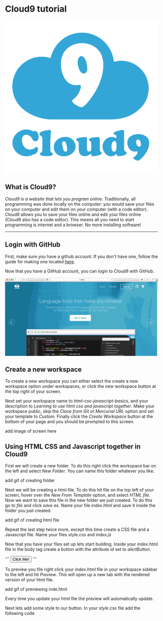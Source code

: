 # Cloud9 tutorial

![Cloud9 logo](img/cloud9.png)

## What is Cloud9?

*Cloud9 is a website that lets you program online*. Traditionally, all programming was done locally on the computer: you would save your files on your computer and edit them on your computer (with a code editor). Cloud9 allows you to save your files online and edit your files online (Cloud9 also has a code editor). This means all you need to start programming is internet and a browser. No more installing software!

---

## Login with GitHub

First, make sure you have a github account. If you don't have one, follow the guide for making one located [here](https://github.com/hackedu/hackedu/tree/master/playbook/workshops/portfolio#creating-a-github-account).

Now that you have a GitHub account, you can login to Cloud9 with GitHub.

![](img/github-login.gif)

## Create a new workspace

To create a new workspace you can either select the create a new workspace option under workspaces, or click the new workspace button at the top right of your screen.

Next set your workspace name to *html-css-javascript-basics*, and your description to *Learning to use html css and javascript together*. Make your workspace public, skip the *Clone from Git or Mercurial URL* option and set your template to *Custom*. Finally click the *Create Workspace* button at the bottom of your page and you should be prompted to this screen.

add image of screen here

## Using HTML CSS and Javascript together in Cloud9

First we will create a new folder. To do this right click the workspace bar on the left and select *New Folder*. You can name this folder whatever you like.

add gif of creating folder

Next we will be creating a html file. To do this hit file on the top left of your screen, hover over the *New From Template* option, and select *HTML file*. Now we want to save this file in the new folder we just created. To do this go to *file* and click *save as*. Name your file *index.html* and save it inside the folder you just created.

add gif of creating html file

Repeat the last step twice more, except this time create a CSS file and a Javascript file. Name your files *style.css* and *index.js*

Now that you have your files set up lets start building. Inside your *index.html* file in the body tag create a button with the attribute *id* set to *alertButton*. 

'''
<button id="alertButton">Click Me!</button>
'''

To preview you file right click your *index.html* file in your workspace sidebar to the left and hit *Preview*. This will open up a new tab with the rendered version of your html file.

add gif of previewing inde.html

Every time you update your html file the preview will automatically update.

Next lets add some style to our button. In your *style.css* file add the following code 


